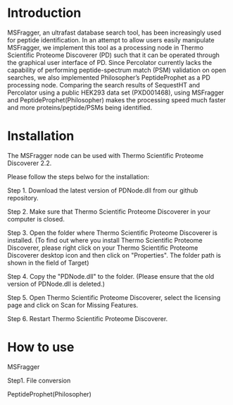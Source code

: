 # Introduction
MSFragger, an ultrafast database search tool, has been increasingly used for peptide identification. In an attempt to allow users easily manipulate MSFragger, we implement this tool as a processing node in Thermo Scientific Proteome Discoverer (PD) such that it can be operated through the graphical user interface of PD. Since Percolator currently lacks the capability of performing peptide-spectrum match (PSM) validation on open searches, we also implemented Philosopher’s PeptideProphet as a PD processing node. Comparing the search results of SequestHT and Percolator using a public HEK293 data set (PXD001468), using MSFragger and PeptideProphet(Philosopher) makes the processing speed much faster and more proteins/peptide/PSMs being identified.

# Installation

The MSFragger node can be used with Thermo Scientific Proteome Discoverer 2.2.

Please follow the steps belwo for the installation:

Step 1. Download the latest version of PDNode.dll from our github repository.

Step 2. Make sure that Thermo Scientific Proteome Discoverer in your computer is closed.

Step 3. Open the folder where Thermo Scientific Proteome Discoverer is installed.
(To find out where you install Thermo Scientific Proteome Discoverer, please right click on your Thermo Scientific Proteome Discoverer desktop icon and then click on "Properties". The folder path is shown in the field of Target)

Step 4. Copy the "PDNode.dll" to the folder. (Please ensure that the old version of PDNode.dll is deleted.)

Step 5. Open Thermo Scientific Proteome Discoverer, select the licensing page and click on Scan for Missing Features.

Step 6. Restart Thermo Scientific Proteome Discoverer.



# How to use

MSFragger

Step1. File conversion




PeptideProphet(Philosopher)
